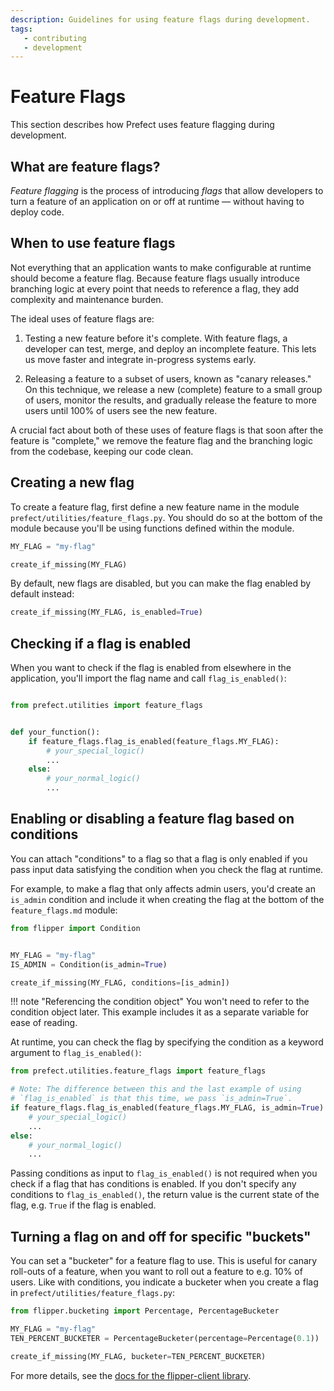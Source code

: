 ```yaml
---
description: Guidelines for using feature flags during development.
tags:
   - contributing
   - development
---
```


# Feature Flags

This section describes how Prefect uses feature flagging during
development.

## What are feature flags?

_Feature flagging_ is the process of introducing _flags_ that allow
developers to turn a feature of an application on or off at runtime &mdash;
without having to deploy code.

## When to use feature flags

Not everything that an application wants to make configurable at runtime
should become a feature flag. Because feature flags usually introduce
branching logic at every point that needs to reference a flag, they add
complexity and maintenance burden.

The ideal uses of feature flags are:

1. Testing a new feature before it's complete. With feature flags,
   a developer can test, merge, and deploy an incomplete feature.
   This lets us move faster and integrate in-progress systems early.

2. Releasing a feature to a subset of users, known as "canary releases."
   On this technique, we release a new (complete) feature to a small
   group of users, monitor the results, and gradually release the
   feature to more users until 100% of users see the new feature.

A crucial fact about both of these uses of feature flags is that soon
after the feature is "complete," we remove the feature flag and
the branching logic from the codebase, keeping our code clean.

## Creating a new flag

To create a feature flag, first define a new feature name in the module
`prefect/utilities/feature_flags.py`. You should do so at the bottom of
the module because you'll be using functions defined within the module.

```python
MY_FLAG = "my-flag"

create_if_missing(MY_FLAG)
```

By default, new flags are disabled, but you can make the flag enabled by
default instead:

```python
create_if_missing(MY_FLAG, is_enabled=True)
```

## Checking if a flag is enabled

When you want to check if the flag is enabled from elsewhere in the
application, you'll import the flag name and call `flag_is_enabled()`:

```python

from prefect.utilities import feature_flags


def your_function():
    if feature_flags.flag_is_enabled(feature_flags.MY_FLAG):
        # your_special_logic()
        ...
    else:
        # your_normal_logic()
        ...
```

## Enabling or disabling a feature flag based on conditions

You can attach "conditions" to a flag so that a flag is only
enabled if you pass input data satisfying the condition when you
check the flag at runtime.

For example, to make a flag that only affects admin users, you'd
create an `is_admin` condition and include it when creating the flag
at the bottom of the `feature_flags.md` module:

```python
from flipper import Condition


MY_FLAG = "my-flag"
IS_ADMIN = Condition(is_admin=True)

create_if_missing(MY_FLAG, conditions=[is_admin])
```

!!! note "Referencing the condition object"
    You won't need to refer to the condition object later. This example
    includes it as a separate variable for ease of reading.

At runtime, you can check the flag by specifying the condition
as a keyword argument to `flag_is_enabled()`:

```python
from prefect.utilities.feature_flags import feature_flags

# Note: The difference between this and the last example of using
# `flag_is_enabled` is that this time, we pass `is_admin=True`.
if feature_flags.flag_is_enabled(feature_flags.MY_FLAG, is_admin=True):
    # your_special_logic()
    ...
else:
    # your_normal_logic()
    ...
```

Passing conditions as input to `flag_is_enabled()` is not required
when you check if a flag that has conditions is enabled. If you don't specify
any conditions to `flag_is_enabled()`, the return value is the current state
of the flag, e.g. `True` if the flag is enabled.

## Turning a flag on and off for specific "buckets"

You can set a "bucketer" for a feature flag to use. This is useful for
canary roll-outs of a feature, when you want to roll out a feature to e.g.
10% of users. Like with conditions, you indicate a bucketer when you
create a flag in `prefect/utilities/feature_flags.py`:

```python
from flipper.bucketing import Percentage, PercentageBucketer

MY_FLAG = "my-flag"
TEN_PERCENT_BUCKETER = PercentageBucketer(percentage=Percentage(0.1))

create_if_missing(MY_FLAG, bucketer=TEN_PERCENT_BUCKETER)
```

For more details, see the [docs for the flipper-client library](https://github.com/carta/flipper-client).
